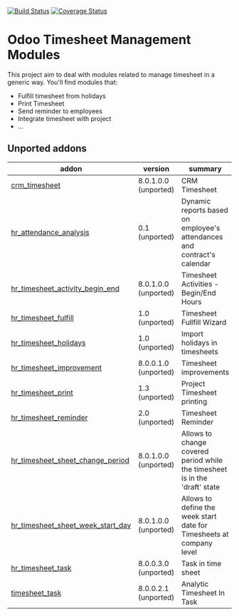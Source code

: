 [![Build Status](https://travis-ci.org/OCA/hr-timesheet.svg?branch=10.0)](https://travis-ci.org/OCA/hr-timesheet)
[![Coverage Status](https://coveralls.io/repos/OCA/hr-timesheet/badge.png?branch=10.0)](https://coveralls.io/r/OCA/hr-timesheet?branch=10.0)

Odoo Timesheet Management Modules
=================================

This project aim to deal with modules related to manage timesheet in a generic 
way. You'll find modules that:

 - Fulfill timesheet from holidays
 - Print Timesheet
 - Send reminder to employees
 - Integrate timesheet with project
 - ...


[//]: # (addons)
Unported addons
---------------
addon | version | summary
--- | --- | ---
[crm_timesheet](crm_timesheet/) | 8.0.1.0.0 (unported) | CRM Timesheet
[hr_attendance_analysis](hr_attendance_analysis/) | 0.1 (unported) | Dynamic reports based on employee's attendances and contract's calendar
[hr_timesheet_activity_begin_end](hr_timesheet_activity_begin_end/) | 8.0.1.0.0 (unported) | Timesheet Activities - Begin/End Hours
[hr_timesheet_fulfill](hr_timesheet_fulfill/) | 1.0 (unported) | Timesheet Fullfill Wizard
[hr_timesheet_holidays](hr_timesheet_holidays/) | 1.0 (unported) | Import holidays in timesheets
[hr_timesheet_improvement](hr_timesheet_improvement/) | 8.0.0.1.0 (unported) | Timesheet improvements
[hr_timesheet_print](hr_timesheet_print/) | 1.3 (unported) | Project Timesheet printing
[hr_timesheet_reminder](hr_timesheet_reminder/) | 2.0 (unported) | Timesheet Reminder
[hr_timesheet_sheet_change_period](hr_timesheet_sheet_change_period/) | 8.0.1.0.0 (unported) | Allows to change covered period while the timesheet is in the 'draft' state
[hr_timesheet_sheet_week_start_day](hr_timesheet_sheet_week_start_day/) | 8.0.1.0.0 (unported) | Allows to define the week start date for Timesheets at company level
[hr_timesheet_task](hr_timesheet_task/) | 8.0.0.3.0 (unported) | Task in time sheet
[timesheet_task](timesheet_task/) | 8.0.0.2.1 (unported) | Analytic Timesheet In Task

[//]: # (end addons)
